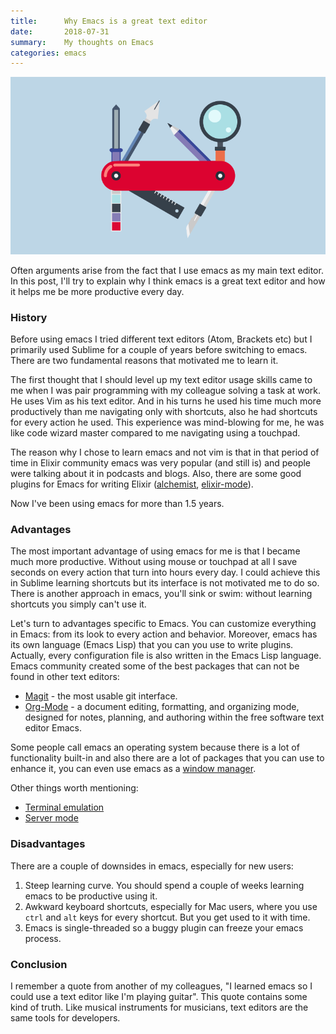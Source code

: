 ```yaml
---
title:      Why Emacs is a great text editor
date:       2018-07-31
summary:    My thoughts on Emacs
categories: emacs
---
```


![swiss-knife](/images/2018-07-31-knife.png)

Often arguments arise from the fact that I use emacs as my main text editor. In this post, I'll try to explain why I think emacs is a great text editor and how it helps me be more productive every day.

### History

Before using emacs I tried different text editors (Atom, Brackets etc) but I primarily used Sublime for a couple of years before switching to emacs. There are two fundamental reasons that motivated me to learn it.

The first thought that I should level up my text editor usage skills came to me when I was pair programming with my colleague solving a task at work. He uses Vim as his text editor. And in his turns he used his time much more productively than me navigating only with shortcuts, also he had shortcuts for every action he used. This experience was mind-blowing for me, he was like code wizard master compared to me navigating using a touchpad.

The reason why I chose to learn emacs and not vim is that in that period of time in Elixir community emacs was very popular (and still is) and people were talking about it in podcasts and blogs. Also, there are some good plugins for Emacs for writing Elixir ([alchemist](https://github.com/tonini/alchemist.el), [elixir-mode](https://github.com/elixir-editors/emacs-elixir)).

Now I've been using emacs for more than 1.5 years.

### Advantages

The most important advantage of using emacs for me is that I became much more productive. Without using mouse or touchpad at all I save seconds on every action that turn into hours every day. I could achieve this in Sublime learning shortcuts but its interface is not motivated me to do so. There is another approach in emacs, you'll sink or swim: without learning shortcuts you simply can't use it.

Let's turn to advantages specific to Emacs. You can customize everything in Emacs: from its look to every action and behavior. Moreover, emacs has its own language (Emacs Lisp) that you can you use to write plugins. Actually, every configuration file is also written in the Emacs Lisp language. Emacs community created some of the best packages that can not be found in other text editors:

- [Magit](https://magit.vc/) - the most usable git interface.
- [Org-Mode](https://orgmode.org/) - a document editing, formatting, and organizing mode, designed for notes, planning, and authoring within the free software text editor Emacs.

Some people call emacs an operating system because there is a lot of functionality built-in and also there are a lot of packages that you can use to enhance it, you can even use emacs as a [window manager](https://github.com/ch11ng/exwm).

Other things worth mentioning:

- [Terminal emulation](https://www.gnu.org/software/emacs/manual/html_node/emacs/Terminal-emulator.html)
- [Server mode](https://www.emacswiki.org/emacs/EmacsAsDaemon)

### Disadvantages

There are a couple of downsides in emacs, especially for new users:

1. Steep learning curve. You should spend a couple of weeks learning emacs to be productive using it.
2. Awkward keyboard shortcuts, especially for Mac users, where you use `ctrl` and `alt` keys for every shortcut. But you get used to it with time.
3. Emacs is single-threaded so a buggy plugin can freeze your emacs process.

### Conclusion

I remember a quote from another of my colleagues, "I learned emacs so I could use a text editor like I'm playing guitar". This quote contains some kind of truth. Like musical instruments for musicians, text editors are the same tools for developers.
